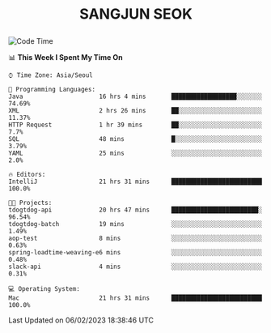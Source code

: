 <h1>
 <p align="center">
   SANGJUN SEOK
 </p>
</h1>

<!--START_SECTION:waka-->
![Code Time](http://img.shields.io/badge/Code%20Time-2%2C214%20hrs%204%20mins-blue)

📊 **This Week I Spent My Time On** 

```text
⌚︎ Time Zone: Asia/Seoul

💬 Programming Languages: 
Java                     16 hrs 4 mins       ██████████████████░░░░░░░   74.69% 
XML                      2 hrs 26 mins       ██░░░░░░░░░░░░░░░░░░░░░░░   11.37% 
HTTP Request             1 hr 39 mins        ██░░░░░░░░░░░░░░░░░░░░░░░   7.7% 
SQL                      48 mins             █░░░░░░░░░░░░░░░░░░░░░░░░   3.79% 
YAML                     25 mins             ░░░░░░░░░░░░░░░░░░░░░░░░░   2.0%

🔥 Editors: 
IntelliJ                 21 hrs 31 mins      █████████████████████████   100.0%

🐱‍💻 Projects: 
tdogtdog-api             20 hrs 47 mins      ████████████████████████░   96.54% 
tdogtdog-batch           19 mins             ░░░░░░░░░░░░░░░░░░░░░░░░░   1.49% 
aop-test                 8 mins              ░░░░░░░░░░░░░░░░░░░░░░░░░   0.63% 
spring-loadtime-weaving-e6 mins              ░░░░░░░░░░░░░░░░░░░░░░░░░   0.48% 
slack-api                4 mins              ░░░░░░░░░░░░░░░░░░░░░░░░░   0.31%

💻 Operating System: 
Mac                      21 hrs 31 mins      █████████████████████████   100.0%

```


 Last Updated on 06/02/2023 18:38:46 UTC
<!--END_SECTION:waka-->
